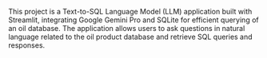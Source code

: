 This project is a Text-to-SQL Language Model (LLM) application built with Streamlit, integrating Google Gemini Pro and SQLite for efficient querying of an oil database. The application allows users to ask questions in natural language related to the oil product database and retrieve SQL queries and responses.
